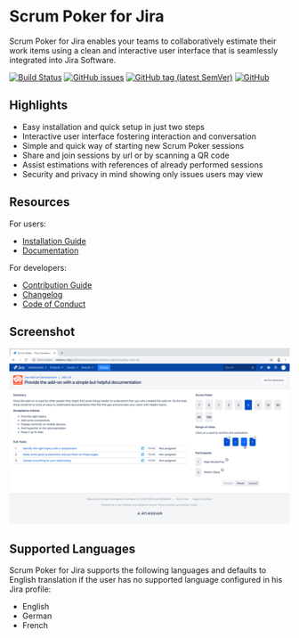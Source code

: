 # Scrum Poker for Jira

Scrum Poker for Jira enables your teams to collaboratively estimate their work items using a clean and interactive user interface that is seamlessly integrated into Jira Software.

[![Build Status](https://travis-ci.org/codescape/jira-scrum-poker.svg?branch=master)](https://travis-ci.org/codescape/jira-scrum-poker)
[![GitHub issues](https://img.shields.io/github/issues/codescape/jira-scrum-poker.svg)](https://github.com/codescape/jira-scrum-poker/issues)
[![GitHub tag (latest SemVer)](https://img.shields.io/github/tag/codescape/jira-scrum-poker.svg)](https://github.com/codescape/jira-scrum-poker/releases)
[![GitHub](https://img.shields.io/github/license/codescape/jira-scrum-poker.svg)](https://github.com/codescape/jira-scrum-poker/blob/master/LICENSE)

## Highlights

* Easy installation and quick setup in just two steps
* Interactive user interface fostering interaction and conversation
* Simple and quick way of starting new Scrum Poker sessions
* Share and join sessions by url or by scanning a QR code 
* Assist estimations with references of already performed sessions
* Security and privacy in mind showing only issues users may view

## Resources

For users:

* [Installation Guide](http://jira-scrum-poker.codescape.de/scrum-poker-installation)
* [Documentation](http://jira-scrum-poker.codescape.de)

For developers:

* [Contribution Guide](https://github.com/codescape/jira-scrum-poker/blob/master/contributing.md)
* [Changelog](https://github.com/codescape/jira-scrum-poker/blob/master/docs/changelog.md)
* [Code of Conduct](https://github.com/codescape/jira-scrum-poker/blob/master/code_of_conduct.md)

## Screenshot

![Screenshot of a Scrum Poker session](/docs/images/participate-in-scrum-poker-session-reveal-estimates.png)

## Supported Languages

Scrum Poker for Jira supports the following languages and defaults to English translation if the user has no supported language configured in his Jira profile:

* English
* German
* French
